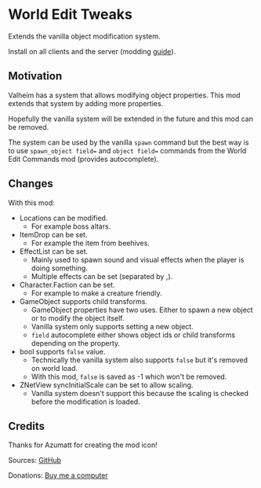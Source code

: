 # World Edit Tweaks

Extends the vanilla object modification system.

Install on all clients and the server (modding [guide](https://youtu.be/L9ljm2eKLrk)).

## Motivation

Valheim has a system that allows modifying object properties. This mod extends that system by adding more properties.

Hopefully the vanilla system will be extended in the future and this mod can be removed.

The system can be used by the vanilla `spawn` command but the best way is to use `spawn_object field=` and `object field=` commands from the World Edit Commands mod (provides autocomplete).

## Changes

With this mod:

- Locations can be modified.
  - For example boss altars.
- ItemDrop can be set.
  - For example the item from beehives.
- EffectList can be set.
  - Mainly used to spawn sound and visual effects when the player is doing something.
  - Multiple effects can be set (separated by ,).
- Character.Faction can be set.
  - For example to make a creature friendly.
- GameObject supports child transforms.
  - GameObject properties have two uses. Either to spawn a new object or to modify the object itself.
  - Vanilla system only supports setting a new object.
  - `field` autocomplete either shows object ids or child transforms depending on the property.
- bool supports `false` value.
  - Technically the vanilla system also supports `false` but it's removed on world load.
  - With this mod, `false` is saved as -1 which won't be removed.
- ZNetView syncInitialScale can be set to allow scaling.
  - Vanilla system doesn't support this because the scaling is checked before the modification is loaded.

## Credits

Thanks for Azumatt for creating the mod icon!

Sources: [GitHub](https://github.com/JereKuusela/valheim-world_edit_tweaks)

Donations: [Buy me a computer](https://www.buymeacoffee.com/jerekuusela)
